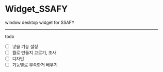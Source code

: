 # Widget_SSAFY
window desktop widget for SSAFY

---
todo
- [ ] 넣을 기능 설정
- [ ] 뭘로 만들지 고르기, 조사
- [ ] 디자인
- [ ] 기능별로 부족한거 배우기
